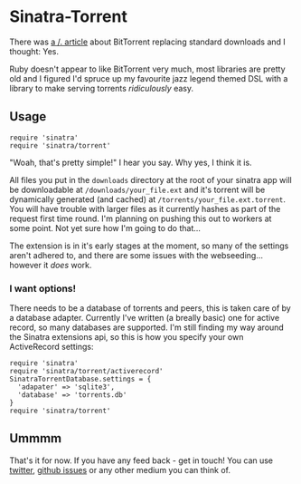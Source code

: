 Sinatra-Torrent
===============

There was [a /. article](http://ask.slashdot.org/story/10/10/04/0035231) about BitTorrent replacing standard downloads and I thought: Yes.

Ruby doesn't appear to like BitTorrent very much, most libraries are pretty old and I figured I'd spruce up my favourite jazz legend themed DSL with a library to make serving torrents *ridiculously* easy.

Usage
-----

    require 'sinatra'
    require 'sinatra/torrent'

"Woah, that's pretty simple!" I hear you say. Why yes, I think it is.

All files you put in the `downloads` directory at the root of your sinatra app will be downloadable at `/downloads/your_file.ext` and it's torrent will be dynamically generated (and cached) at `/torrents/your_file.ext.torrent`. You will have trouble with larger files as it currently hashes as part of the request first time round. I'm planning on pushing this out to workers at some point. Not yet sure how I'm going to do that…

The extension is in it's early stages at the moment, so many of the settings aren't adhered to, and there are some issues with the webseeding… however it *does* work.

### I want options!

There needs to be a database of torrents and peers, this is taken care of by a database adapter. Currently I've written (a breally basic) one for active record, so many databases are supported. I'm still finding my way around the Sinatra extensions api, so this is how you specify your own ActiveRecord settings:

    require 'sinatra'
    require 'sinatra/torrent/activerecord'
    SinatraTorrentDatabase.settings = {
	  'adapater' => 'sqlite3',
	  'database' => 'torrents.db'
    }
    require 'sinatra/torrent'

Ummmm
-----

That's it for now. If you have any feed back - get in touch! You can use [twitter](http://twitter.com/jphastings), [github issues](http://github.com/jphastings/sinatra-torrent/issues) or any other medium you can think of.
